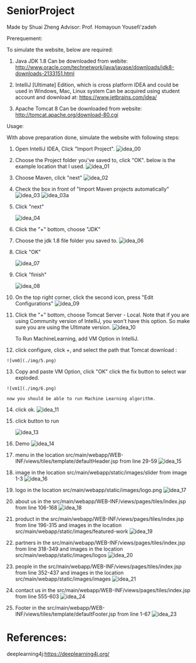 # SeniorProject
Made by Shuai Zheng Advisor: Prof. Homayoun Yousefi'zadeh

Prerequement:


To simulate the website, below are required:

1. Java JDK 1.8
    Can be downloaded from webite: 
    http://www.oracle.com/technetwork/java/javase/downloads/jdk8-downloads-2133151.html
   
2. IntelliJ [Ultimate] Edition, which is cross platform IDEA and could be used in Windows, Mac, Linux system
    Can be acquired using student account and download at:
    https://www.jetbrains.com/idea/

3. Apache Tomcat 8
    Can be downloaded from website:
    http://tomcat.apache.org/download-80.cgi
  
Usage:


With above preparation done, simulate the website with following steps:


1.  Open IntelliJ IDEA, Click "Import Project".
    ![idea_00](https://cloud.githubusercontent.com/assets/23114334/21919800/08b9a5f6-d912-11e6-8427-1ae2bb9c61ad.png)

2.  Choose the Project folder you've saved to, click "OK".
    below is the example location that I used.
    ![idea_01](https://cloud.githubusercontent.com/assets/23114334/21919819/211a6b30-d912-11e6-9244-00bc0618fbdc.png)

3.  Choose Maven, click "next"
    ![idea_02](https://cloud.githubusercontent.com/assets/23114334/21919879/6f392626-d912-11e6-8b04-2001fc08cf5d.png)

4.  Check the box in front of "Import Maven projects automatically"
    ![idea_03](https://cloud.githubusercontent.com/assets/23114334/21919891/7994532a-d912-11e6-9a75-805b9716a0c4.png)
    ![idea_03a](https://cloud.githubusercontent.com/assets/23114334/21919910/8a92d57a-d912-11e6-9930-04006ef44fea.png)

5.  Click "next"

    ![idea_04](./img/1.png)

6.  Click the "+" bottom, choose "JDK"


7.  Choose the jdk 1.8 file folder you saved to.
    ![idea_06](./img/2.png)

8.  Click "OK"

    ![idea_07](https://cloud.githubusercontent.com/assets/23114334/21919969/0cc8142e-d913-11e6-9b96-fbda02c7766d.png)

9.  Click "finish"

    ![idea_08](./img/3.png)

10. On the top right corner, click the second icon, press "Edit Configurations"
    ![idea_09](https://cloud.githubusercontent.com/assets/23114334/21919988/2d9a51d0-d913-11e6-97ed-d0be819947b7.png)

11. Click the "+" bottom, choose Tomcat Server - Local.
    Note that if you are using Community version of IntelliJ, you won't have this option.
    So make sure you are using the Ultimate version.
    ![idea_10](./img/4.png)

    To Run MachineLearning, add VM Option in IntelliJ.

12.  click configure, click +, and select the path that Tomcat download :

    ![vm0](./img/5.png)

13.  Copy and paste VM Option, click "OK"
click the fix button to select war exploded.

    ![vm1](./img/6.png)

    now you should be able to run Machine Learning algorithm.

14. click ok.
    ![idea_11](./img/7.png)

15. click button to run

    ![idea_13](./img/8.png)

16. Demo
    ![idea_14](./img/9.png)

17. menu in the location src/main/webapp/WEB-INF/views/tiles/template/defaultHeader.jsp from line 29-59
    ![idea_15](./img/10.png)
18. image in the location src/main/webapp/static/images/slider from image 1-3
    ![idea_16](./img/11.png)
    
19. logo in the location src/main/webapp/static/images/logo.png
    ![idea_17](./img/12.png)
20. about us in the src/main/webapp/WEB-INF/views/pages/tiles/index.jsp from line 106-168
   ![idea_18](./img/13.png)
   
21. product in the src/main/webapp/WEB-INF/views/pages/tiles/index.jsp from line 196-315 and images in the location src/main/webapp/static/images/featured-work
   ![idea_19](./img/14.png)
   
22. partners in the src/main/webapp/WEB-INF/views/pages/tiles/index.jsp from line 318-349 and images in the location src/main/webapp/static/images/logos
   ![idea_20](./img/15.png)
   
23. people in the src/main/webapp/WEB-INF/views/pages/tiles/index.jsp from line 352-437 and images in the location src/main/webapp/static/images/images
   ![idea_21](./img/16.png)
   
24. contact us in the src/main/webapp/WEB-INF/views/pages/tiles/index.jsp from line 555-603
   ![idea_24](./img/17.png)
25. Footer in the src/main/webapp/WEB-INF/views/tiles/template/defaultFooter.jsp from line 1-67
   ![idea_23](./img/18.png)

  
   # References:
    
   deeplearning4j:https://deeplearning4j.org/

